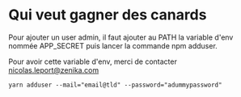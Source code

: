 # Qui veut gagner des canards

Pour ajouter un user admin, il faut ajouter au PATH la variable d'env nommée APP_SECRET puis lancer la commande npm adduser.

Pour avoir cette variable d'env, merci de contacter nicolas.leport@zenika.com

`yarn adduser --mail="email@tld" --password="adummypassword"`
